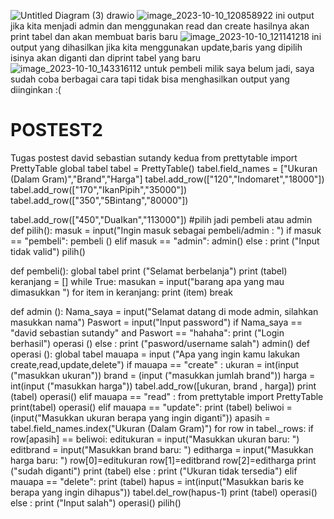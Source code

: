 ![Untitled Diagram (3) drawio](https://github.com/david123410/POSTEST2/assets/144750420/0cb53a4b-d836-4a20-84d6-9c325666278c)
![image_2023-10-10_120858922](https://github.com/david123410/POSTEST2/assets/144750420/73ef6531-58c2-4a6f-ad32-7449fb8e7b5e)
ini output jika kita menjadi admin dan menggunakan read dan create hasilnya akan print tabel dan akan membuat baris baru 
![image_2023-10-10_121141218](https://github.com/david123410/POSTEST2/assets/144750420/cdf5ae3d-3de6-46eb-89bd-14cdee75081a)
ini output yang dihasilkan jika kita menggunakan update,baris yang dipilih isinya akan diganti dan diprint tabel yang baru
![image_2023-10-10_143316112](https://github.com/david123410/POSTEST2/assets/144750420/ca3a36a4-e1a0-4122-8ef5-8bb1c5400b31)
untuk pembeli milik saya belum jadi, saya sudah coba berbagai cara tapi tidak bisa menghasilkan output yang diinginkan :( 
# POSTEST2
Tugas postest david sebastian sutandy kedua
from prettytable import PrettyTable
global tabel
tabel = PrettyTable()
tabel.field_names = ["Ukuran (Dalam Gram)","Brand","Harga"]
tabel.add_row(["120","Indomaret","18000"])
tabel.add_row(["170","IkanPipih","35000"])
tabel.add_row(["350","5Bintang","80000"])

tabel.add_row(["450","DuaIkan","113000"])
#pilih jadi pembeli atau admin
def pilih():
    masuk = input("Ingin masuk sebagai pembeli/admin : ")
    if masuk == "pembeli":
        pembeli ()
    elif masuk == "admin":
        admin()
    else :
        print ("Input tidak valid")
        pilih()

def pembeli():
    global tabel
    print ("Selamat berbelanja")
    print (tabel)
    keranjang = []
    while True:
        masukan = input("barang apa yang mau dimasukkan ")
        for item in keranjang:
            print (item)
        break

def admin ():
    Nama_saya = input("Selamat datang di mode admin, silahkan masukkan nama")
    Paswort = input("Input password")
    if Nama_saya == "david sebastian sutandy" and Paswort == "hahaha":
        print ("Login berhasil")
        operasi ()
    else :
        print ("pasword/username salah")
        admin()
def operasi ():
    global tabel
    mauapa = input ("Apa yang ingin kamu lakukan create,read,update,delete")
    if mauapa == "create" :
        ukuran = int(input ("masukkan ukuran"))
        brand = (input ("masukkan jumlah brand"))
        harga = int(input ("masukkan harga"))
        tabel.add_row([ukuran, brand , harga])
        print (tabel)
        operasi()
    elif mauapa == "read" :
        from prettytable import PrettyTable
        print(tabel)
        operasi()
    elif mauapa == "update":
            print (tabel)
            beliwoi = (input("Masukkan ukuran berapa yang ingin diganti"))
            apasih = tabel.field_names.index("Ukuran (Dalam Gram)")
            for row in tabel._rows:
                if row[apasih] == beliwoi:
                    editukuran = input("Masukkan ukuran baru: ")
                    editbrand = input("Masukkan brand baru: ")
                    editharga = input("Masukkan harga baru: ")
                    row[0]=editukuran
                    row[1]=editbrand
                    row[2]=editharga
                    print ("sudah diganti")
                    print (tabel)
                else :
                    print ("Ukuran tidak tersedia")
    elif mauapa == "delete":
        print (tabel)
        hapus = int(input("Masukkan baris ke berapa yang ingin dihapus"))
        tabel.del_row(hapus-1)
        print (tabel)
        operasi()
    else :
        print ("Input salah")
        operasi()
pilih()
